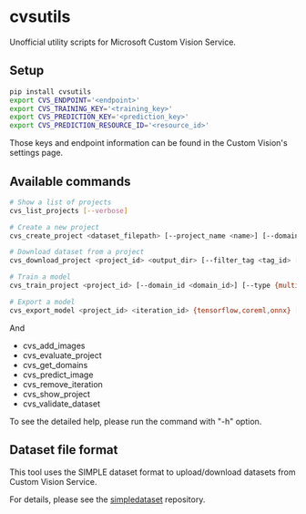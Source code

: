 # cvsutils
Unofficial utility scripts for Microsoft Custom Vision Service.

## Setup
```sh
pip install cvsutils
export CVS_ENDPOINT='<endpoint>'
export CVS_TRAINING_KEY='<training_key>'
export CVS_PREDICTION_KEY='<prediction_key>'
export CVS_PREDICTION_RESOURCE_ID='<resource_id>'
```

Those keys and endpoint information can be found in the Custom Vision's settings page.

## Available commands

```sh
# Show a list of projects
cvs_list_projects [--verbose]

# Create a new project
cvs_create_project <dataset_filepath> [--project_name <name>] [--domain_id <domain_id>]

# Download dataset from a project
cvs_download_project <project_id> <output_dir> [--filter_tag <tag_id> [<tag_id> ...]]

# Train a model
cvs_train_project <project_id> [--domain_id <domain_id>] [--type {multiclass,multilabel}] [--force]

# Export a model
cvs_export_model <project_id> <iteration_id> {tensorflow,coreml,onnx} [--output_filepath <filepath>]
```

And
* cvs_add_images
* cvs_evaluate_project
* cvs_get_domains
* cvs_predict_image
* cvs_remove_iteration
* cvs_show_project
* cvs_validate_dataset

To see the detailed help, please run the command with "-h" option.

## Dataset file format
This tool uses the SIMPLE dataset format to upload/download datasets from Custom Vision Service.

For details, please see the [simpledataset](https://github.com/shonohs/simpledataset) repository.
